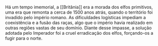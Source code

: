 Há um tempo imemorial, a [[Britânia]] era a morada dos elfos primitivos, uma era que remonta a cerca de 1500 anos atrás, quando o território foi invadido pelo império romano. As dificuldades logísticas impediam a coexistência e a fusão das raças, algo que o império havia realizado em outras regiões vastas de seu domínio. Diante desse impasse, a solução adotada pelo Imperador foi a cruel erradicação dos elfos, forçando-os a fugir para o norte.